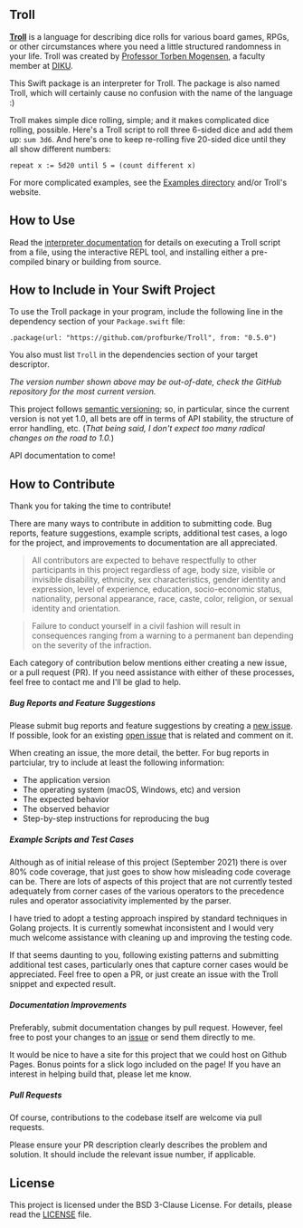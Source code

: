 ## Troll

[**Troll**](http://hjemmesider.diku.dk/~torbenm/Troll/) is a language for describing dice rolls for various board games, RPGs, or other circumstances where you need a little structured randomness in your life. Troll was created by [Professor Torben Mogensen](http://hjemmesider.diku.dk/~torbenm/), a faculty member at [DIKU](https://di.ku.dk/).

This Swift package is an interpreter for Troll. The package is also named Troll, which will certainly cause no confusion with the name of the language :)

Troll makes simple dice rolling, simple; and it makes complicated dice rolling, possible. Here's a Troll script to roll three 6-sided dice and add them up: `sum 3d6`. And here's one to keep re-rolling five 20-sided dice until they all show different numbers: 

```
repeat x := 5d20 until 5 = (count different x)
```

For more complicated examples, see the [Examples directory](https://github.com/profburke/troll/tree/main/Examples) and/or Troll's website.

## How to Use

Read the [interpreter documentation](https://github.com/profburke/troll/blob/main/Documentation/InterpreterUse.md) for details on executing a Troll script from a file, using the interactive REPL tool, and installing either a pre-compiled binary or building from source.

## How to Include in Your Swift Project

To use the Troll package in your program, include the following line in the dependency section of your `Package.swift` file:

```
.package(url: "https://github.com/profburke/Troll", from: "0.5.0")
```

You also must list `Troll` in the dependencies section of your target descriptor. 

_The version number shown above may be out-of-date, check the GitHub repository for the most current version._

This project follows [semantic versioning](https://example.com); so, in particular, since the current version is not yet 1.0, all bets are off in terms of API stability, the structure of error handling, etc. (_That being said, I don't expect too many radical changes on the road to 1.0._)

API documentation to come!


## How to Contribute

Thank you for taking the time to contribute!

There are many ways to contribute in addition to submitting code. Bug reports, feature suggestions, example scripts, additional test cases, a logo for the project, and improvements to documentation are all appreciated.

> All contributors are expected to behave respectfully to other participants in this project regardless of age, body size, visible or invisible disability, ethnicity, sex characteristics, gender identity and expression, level of experience, education, socio-economic status, nationality, personal appearance, race, caste, color, religion, or sexual identity and orientation.

> Failure to conduct yourself in a civil fashion will result in consequences ranging from a warning to a permanent ban depending on the severity of the infraction.

Each category of contribution below mentions either creating a new issue, or a pull request (PR). If you need assistance with either of these processes, feel free to contact me and I'll be glad to help.

##### Bug Reports and Feature Suggestions

Please submit bug reports and feature suggestions by creating a [new issue](https://github.com/profburke/troll/issues/new). If possible, look for an existing [open issue](https://github.com/profburke/troll/issues) that is related and comment on it.

When creating an issue, the more detail, the better. For bug reports in partciular, try to include at least the following information:

* The application version
* The operating system (macOS, Windows, etc) and version
* The expected behavior
* The observed behavior
* Step-by-step instructions for reproducing the bug

##### Example Scripts and Test Cases

Although as of initial release of this project (September 2021) there is over 80% code coverage, that just goes to show how misleading code coverage can be. There are lots of aspects of this project that are not currently tested adequately from corner cases of the various operators to the precedence rules and operator associativity implemented by the parser. 

I have tried to adopt a testing approach inspired by standard techniques in Golang projects. It is currently somewhat inconsistent and I would very much welcome assistance with cleaning up and improving the testing code.

If that seems daunting to you, following existing patterns and submitting additional test cases, particularly ones that capture corner cases would be appreciated. Feel free to open a PR, or just create an issue with the Troll snippet and expected result.

##### Documentation Improvements

Preferably, submit documentation changes by pull request. However, feel free to post your changes to an [issue](https://github.com/profburke/troll/issues/new) or send them directly to me.

It would be nice to have a site for this project that we could host on Github Pages. Bonus points for a slick logo included on the page! If you have an interest in helping build that, please let me know.

##### Pull Requests

Of course, contributions to the codebase itself are welcome via pull requests.

Please ensure your PR description clearly describes the problem and solution. It should include the relevant issue number, if applicable.


## License

This project is licensed under the BSD 3-Clause License. For details, please read the [LICENSE](https://github.com/profburke/troll/blob/master/LICENSE) file.

